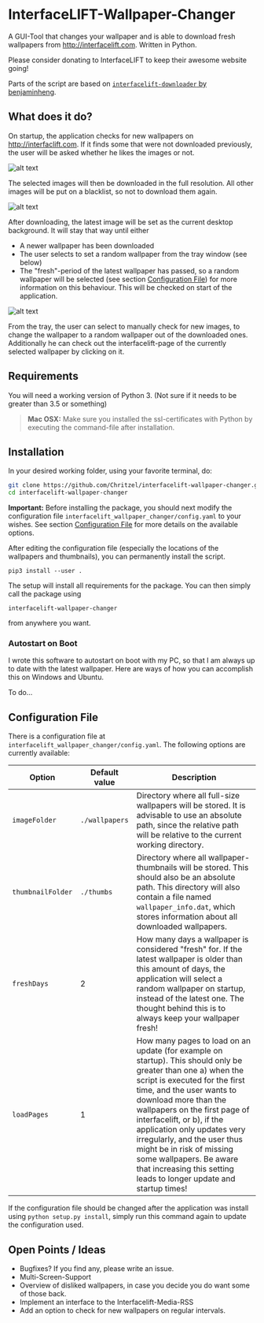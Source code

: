 # InterfaceLIFT-Wallpaper-Changer

A GUI-Tool that changes your wallpaper and is able to download fresh wallpapers from <http://interfacelift.com>.
Written in Python.

Please consider donating to InterfaceLIFT to keep their awesome website going!

Parts of the script are based on [``interfacelift-downloader`` by benjaminheng](https://github.com/benjaminheng/interfacelift-downloader).

## What does it do?

On startup, the application checks for new wallpapers on <http://interfaclift.com>. If it finds some that were not downloaded
previously, the user will be asked whether he likes the images or not.

![alt text](https://github.com/Chritzel/interfacelift-wallpaper-changer/raw/master/img/likedislike.png "Like or dislike")

The selected images will then be downloaded in the full resolution. All other images will be put on a blacklist, so not
to download them again.

![alt text](https://github.com/Chritzel/interfacelift-wallpaper-changer/raw/master/img/progress.png "Downloading images")
  
After downloading, the latest image will be set as the current desktop background. It will stay that way until either
- A newer wallpaper has been downloaded
- The user selects to set a random wallpaper from the tray window (see below)
- The "fresh"-period of the latest wallpaper has passed, so a random wallpaper will be selected (see section 
[Configuration File](#configuration-file)) for more information on this behaviour. This will be checked on start of the application.

![alt text](https://github.com/Chritzel/interfacelift-wallpaper-changer/raw/master/img/traywindow.png "Tray window")

From the tray, the user can select to manually check for new images, to change the wallpaper to a random wallpaper out 
of the downloaded ones. Additionally he can check out the interfacelift-page of the currently selected wallpaper by 
clicking on it.

## Requirements

You will need a working version of Python 3. (Not sure if it needs to be greater than 3.5 or something)

> __Mac OSX:__ Make sure you installed the ssl-certificates with Python by executing the command-file after installation.

## Installation

In your desired working folder, using your favorite terminal, do:
```bash
git clone https://github.com/Chritzel/interfacelift-wallpaper-changer.git
cd interfacelift-wallpaper-changer
```

__Important:__ Before installing the package, you should next modify the configuration file `interfacelift_wallpaper_changer/config.yaml`
to your wishes. See section [Configuration File](#configuration-file) for more details on the available options.

After editing the configuration file (especially the locations of the wallpapers and thumbnails), you can permanently install the script.
```
pip3 install --user .
```

The setup will install all requirements for the package. You can then simply call the package using

```
interfacelift-wallpaper-changer
```

from anywhere you want.

### Autostart on Boot

I wrote this software to autostart on boot with my PC, so that I am always up to date with the latest wallpaper. 
Here are ways of how you can accomplish this on Windows and Ubuntu.

To do...

## Configuration File

There is a configuration file at `interfacelift_wallpaper_changer/config.yaml`. The following options are currently available:

| Option  | Default value | Description  |
| ------- | ------------- | ------------ |
| `imageFolder` | `./wallpapers` | Directory where all full-size wallpapers will be stored. It is advisable to use an absolute path, since the relative path will be relative to the current working directory. |
| `thumbnailFolder` | `./thumbs` | Directory where all wallpaper-thumbnails will be stored. This should also be an absolute path. This directory will also contain a file named `wallpaper_info.dat`, which stores information about all downloaded wallpapers. |
| `freshDays` | 2 | How many days a wallpaper is considered "fresh" for. If the latest wallpaper is older than this amount of days, the application will select a random wallpaper on startup, instead of the latest one. The thought behind this is to always keep your wallpaper fresh! |
| `loadPages` | 1 | How many pages to load on an update (for example on startup). This should only be greater than one a) when the script is executed for the first time, and the user wants to download more than the wallpapers on the first page of interfacelift, or b), if the application only updates very irregularly, and the user thus might be in risk of missing some wallpapers. Be aware that increasing this setting leads to longer update and startup times! | 

If the configuration file should be changed after the application was install using `python setup.py install`, simply 
run this command again to update the configuration used.

## Open Points / Ideas

- Bugfixes? If you find any, please write an issue.
- Multi-Screen-Support
- Overview of disliked wallpapers, in case you decide you do want some of those back.
- Implement an interface to the Interfacelift-Media-RSS
- Add an option to check for new wallpapers on regular intervals.